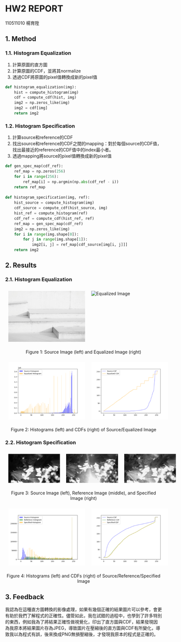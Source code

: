 # HW2 REPORT
110511010 楊育陞

## 1. Method

### 1.1. Histogram Equalization

1. 計算原圖的直方圖
2. 計算原圖的CDF，並將其normalize
3. 透過CDF將原圖的pixel值轉換成新的pixel值

```python
def histogram_equalization(img):
    hist = compute_histogram(img)
    cdf = compute_cdf(hist, img)
    img2 = np.zeros_like(img)
    img2 = cdf[img]
    return img2
```

### 1.2. Histogram Specification

1. 計算source和reference的CDF
2. 找出source和reference的CDF之間的mapping：對於每個source的CDF值，找出最接近的reference的CDF值中的index最小者。
3. 透過mapping將source的pixel值轉換成新的pixel值
```python
def gen_spec_map(cdf_ref):
    ref_map = np.zeros(256)
    for i in range(256):
        ref_map[i] = np.argmin(np.abs(cdf_ref - i))
    return ref_map

def histogram_specification(img, ref):
    hist_source = compute_histogram(img)
    cdf_source = compute_cdf(hist_source, img)
    hist_ref = compute_histogram(ref)
    cdf_ref = compute_cdf(hist_ref, ref)
    ref_map = gen_spec_map(cdf_ref)
    img2 = np.zeros_like(img)
    for i in range(img.shape[0]):
        for j in range(img.shape[1]):
            img2[i, j] = ref_map[cdf_source[img[i, j]]]
    return img2
```

## 2. Results

### 2.1. Histogram Equalization

<div style="display: flex;">
    <img src="Q1.jpg" alt="Source Image" style="width: 49%; padding: 10px;">
    <img src="Q1_output.png" alt="Equalized Image" style="width: 49%; padding: 10px;">
</div>
<p align="center">Figure 1: Source Image (left) and Equalized Image (right)</p>

<div style="display: flex;">
    <img src="./plots/equal_histograms_one.png" alt="Histograms" style="width: 49%; padding: 10px;">
    <img src="./plots/equal_cdfs_one.png" alt="CDFs" style="width: 49%; padding: 10px;">
</div>
<p align="center">Figure 2: Histograms (left) and CDFs (right) of Source/Equalized Image</p>

### 2.2. Histogram Specification

<div style="display: flex;">
    <img src="./Q2_source.jpg" alt="Source Image" style="width: 33%;  padding: 10px;">
    <img src="./Q2_reference.jpg" alt="Reference Image" style="width: 33%;  padding: 10px;">
    <img src="./Q2_output.png" alt="Specified Image" style="width: 33%; padding: 10px;">
</div>
<p align="center">Figure 3: Source Image (left), Reference Image (middle), and Specified Image (right)</p>

<div style="display: flex;">
    <img src="./plots/spec_histograms_one.png" alt="Histograms" style="width: 49%;  padding: 10px;">
    <img src="./plots/spec_cdfs_one.png" alt="CDFs" style="width: 49%; padding: 10px;">
</div>
<p align="center">Figure 4: Histograms (left) and CDFs (right) of Source/Reference/Specified Image</p>

## 3. Feedback
我認為在這種直方圖轉換的影像處理，如果有幾個正確的結果圖片可以參考，會更有助於我們了解程式的正確性。儘管如此，我在試錯的過程中，也學到了許多特別的東西，例如我為了將結果正確性做視覺化，印出了直方圖與CDF，結果發現因為我原本將結果圖片存為JPEG，導致圖片在壓縮後的直方圖與CDF有所變化，導致我以為程式有誤，後來換成PNG無損壓縮後，才發現我原本的程式是正確的。
